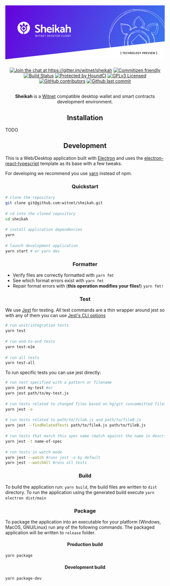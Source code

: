 <div align="center">
    <h1><img src="https://raw.githubusercontent.com/witnet/sheikah/master/.github/header.png" alt="Sheikah"/></a></h1>
    <a href="https://gitter.im/witnet/sheikah?utm_source=badge&utm_medium=badge&utm_campaign=pr-badge&utm_content=badge"><img src="https://badges.gitter.im/witnet/sheikah.svg" alt="Join the chat at https://gitter.im/witnet/sheikah" /></a>
    <a href="http://commitizen.github.io/cz-cli/"><img src="https://img.shields.io/badge/commitizen-friendly-brightgreen.svg" alt="Commitizen friendly" /></a>
    <a href="https://travis-ci.com/witnet/sheikah"><img src="https://travis-ci.com/witnet/sheikah.svg?branch=master" alt="Build Status" /></a>
    <a href="https://houndci.com"><img src="https://img.shields.io/badge/code_quality-houndci-a873d1.svg" alt="Protected by HoundCI" /></a>
    <a href="https://github.com/witnet/sheikah/blob/master/LICENSE"><img src="https://img.shields.io/github/license/witnet/sheikah.svg" alt="GPLv3 Licensed" /></a>
    <a href="https://github.com/witnet/sheikah/graphs/contributors"><img src="https://img.shields.io/github/contributors/witnet/sheikah.svg" alt="GitHub contributors" /></a>
    <a href="https://github.com/witnet/sheikah/commits/master"><img src="https://img.shields.io/github/last-commit/witnet/sheikah.svg" alt="Github last commit" /></a>
    <br /><br />
    <p><strong>Sheikah</strong> is a <a href="https://witnet.io/">Witnet</a> compatible desktop wallet and smart contracts development environment.</p>
</div>


<h2 align="center">Installation</h2>

TODO

<h2 align="center">Development</h2>

This is a Web/Desktop application built with [Electron](https://electronjs.org/) and uses the [electron-react-typescript](https://github.com/iRath96/electron-react-typescript-boilerplate) template as its base with a few tweaks.

For developing we recommend you use [yarn](https://yarnpkg.com/en/) instead of npm.

<h3 align="center">Quickstart</h3>

``` bash
# clone the repository
git clone git@github.com:witnet/sheikah.git

# cd into the cloned repository
cd sheikah

# install application dependencies
yarn

# launch development application
yarn start # or yarn dev
```

<h3 align="center">Formatter</h3>

* Verify files are correctly formatted with `yarn fmt`
* See which format errors exist with `yarn fmt`
* Repair format errors with (**this operation modifies your files!**) `yarn fmt!`

<h3 align="center">Test</h3>

We use [Jest](https://facebook.github.io/jest/) for testing. All test commands are a thin wrapper around jest so with any of them you can use [Jest's CLI options](https://facebook.github.io/jest/docs/en/cli.html)

``` bash
# run unit/integration tests
yarn test

# run end-to-end tests
yarn test-e2e

# run all tests
yarn test-all
```

To run specific tests you can use jest directly:

``` bash
# run test specified with a pattern or filename
yarn jest my-test #or
yarn jest path/to/my-test.js

# run tests related to changed files based on hg/git (uncommitted files)
yarn jest -o

# run tests related to path/to/fileA.js and path/to/fileB.js
yarn jest --findRelatedTests path/to/fileA.js path/to/fileB.js

# run tests that match this spec name (match against the name in describe or test, basically).
yarn jest -t name-of-spec

# run tests in watch mode
yarn jest --watch #runs jest -o by default
yarn jest --watchAll #runs all tests
```

<h3 align="center">Build</h3>

To build the application run: `yarn build`, the build files are written to `dist` directory. To run the application using the generated build execute `yarn electron dist/main`

<h3 align="center">Package</h3>

To package the application into an executable for your platform (Windows, MacOS, GNU/Linux) run any of the following commands. The packaged application will be written to `release` folder.

<h4 align="center">Production build</h4>

``` bash
yarn package
```

<h4 align="center">Development build</h4>

``` bash
yarn package-dev
```
